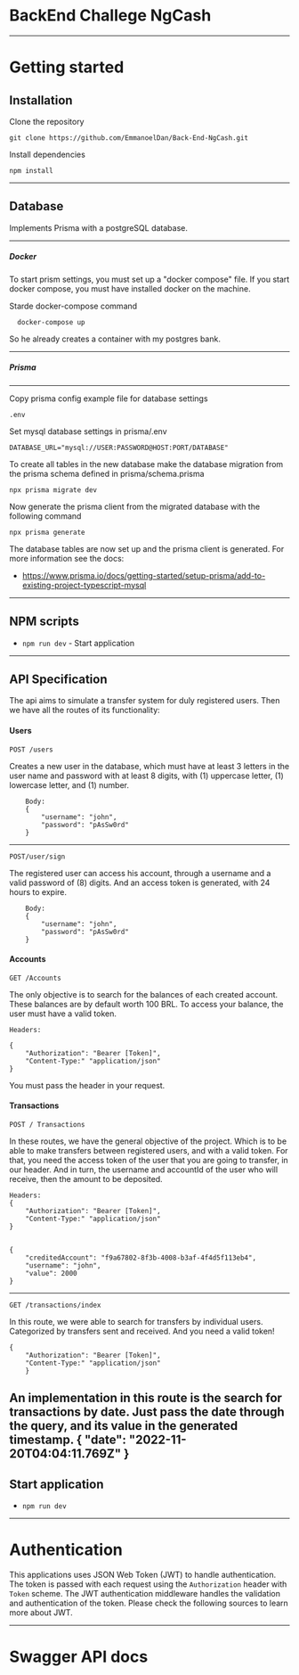 # BackEnd Challege NgCash

----------

# Getting started

## Installation

Clone the repository

    git clone https://github.com/EmmanoelDan/Back-End-NgCash.git
    
Install dependencies
    
    npm install
    
----------

## Database

Implements Prisma with a postgreSQL database.

----------
##### Docker

To start prism settings, you must set up a "docker compose" file. If you start docker compose, you must have installed docker on the machine.

Starde docker-compose command
      
      docker-compose up
      
So he already creates a container with my postgres bank.

----------

##### Prisma

----------

Copy prisma config example file for database settings

    .env

Set mysql database settings in prisma/.env

    DATABASE_URL="mysql://USER:PASSWORD@HOST:PORT/DATABASE"

To create all tables in the new database make the database migration from the prisma schema defined in prisma/schema.prisma

    npx prisma migrate dev

Now generate the prisma client from the migrated database with the following command

    npx prisma generate

The database tables are now set up and the prisma client is generated. For more information see the docs:

- https://www.prisma.io/docs/getting-started/setup-prisma/add-to-existing-project-typescript-mysql


----------

## NPM scripts

- `npm run dev` - Start application
----------

## API Specification

The api aims to simulate a transfer system for duly registered users. Then we have all the routes of its functionality:

#### Users

    POST /users

Creates a new user in the database, which must have at least 3 letters in the user name and password with at least 8 digits, with (1) uppercase letter, (1) lowercase letter, and (1) number.

        Body:
        {
            "username": "john",
            "password": "pAsSw0rd"
        }

----------

    POST/user/sign

The registered user can access his account, through a username and a valid password of (8) digits. And an access token is generated, with 24 hours to expire.

        Body:
        {
            "username": "john",
            "password": "pAsSw0rd"
        }

#### Accounts

    GET /Accounts

The only objective is to search for the balances of each created account. These balances are by default worth 100 BRL. To access your balance, the user must have a valid token.

    Headers:

    {
        "Authorization": "Bearer [Token]",
        "Content-Type:" "application/json"
    }


You must pass the header in your request.

#### Transactions

    POST / Transactions

In these routes, we have the general objective of the project. Which is to be able to make transfers between registered users, and with a valid token. For that, you need the access token of the user that you are going to transfer, in our header. And in turn, the username and accountId of the user who will receive, then the amount to be deposited.
 
    Headers:
    {
        "Authorization": "Bearer [Token]",
        "Content-Type:" "application/json"
    }


    {
        "creditedAccount": "f9a67802-8f3b-4008-b3af-4f4d5f113eb4",
        "username": "john",
        "value": 2000
    }

----------
    GET /transactions/index

In this route, we were able to search for transfers by individual users. Categorized by transfers sent and received. And you need a valid token!


    {
        "Authorization": "Bearer [Token]",
        "Content-Type:" "application/json"
        }


An implementation in this route is the search for transactions by date. Just pass the date through the query, and its value in the generated timestamp.
        {
            "date": "2022-11-20T04:04:11.769Z"
        }
----------

## Start application

- `npm run dev`

----------

# Authentication
 
This applications uses JSON Web Token (JWT) to handle authentication. The token is passed with each request using the `Authorization` header with `Token` scheme. The JWT authentication middleware handles the validation and authentication of the token. Please check the following sources to learn more about JWT.

----------
 
# Swagger API docs

   
